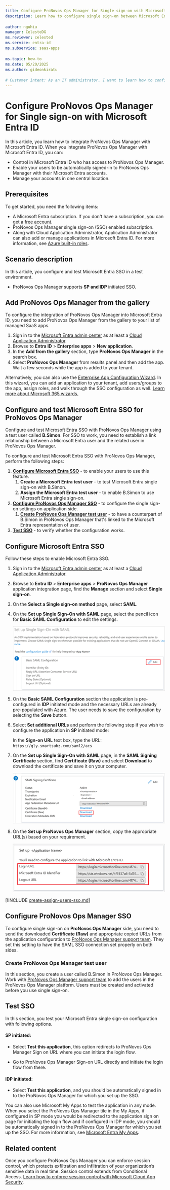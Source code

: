 ```yaml
---
title: Configure ProNovos Ops Manager for Single sign-on with Microsoft Entra ID
description: Learn how to configure single sign-on between Microsoft Entra ID and ProNovos Ops Manager.

author: nguhiu
manager: CelesteDG
ms.reviewer: celested
ms.service: entra-id
ms.subservice: saas-apps

ms.topic: how-to
ms.date: 05/20/2025
ms.author: gideonkiratu

# Customer intent: As an IT administrator, I want to learn how to configure single sign-on between Microsoft Entra ID and ProNovos Ops Manager so that I can control who has access to ProNovos Ops Manager, enable automatic sign-in with Microsoft Entra accounts, and manage my accounts in one central location.
---
```


# Configure ProNovos Ops Manager for Single sign-on with Microsoft Entra ID

In this article,  you learn how to integrate ProNovos Ops Manager with Microsoft Entra ID. When you integrate ProNovos Ops Manager with Microsoft Entra ID, you can:

* Control in Microsoft Entra ID who has access to ProNovos Ops Manager.
* Enable your users to be automatically signed-in to ProNovos Ops Manager with their Microsoft Entra accounts.
* Manage your accounts in one central location.

## Prerequisites

To get started, you need the following items:

* A Microsoft Entra subscription. If you don't have a subscription, you can get a [free account](https://azure.microsoft.com/free/).
* ProNovos Ops Manager single sign-on (SSO) enabled subscription.
* Along with Cloud Application Administrator, Application Administrator can also add or manage applications in Microsoft Entra ID.
For more information, see [Azure built-in roles](~/identity/role-based-access-control/permissions-reference.md).

## Scenario description

In this article,  you configure and test Microsoft Entra SSO in a test environment.

* ProNovos Ops Manager supports **SP and IDP** initiated SSO.

## Add ProNovos Ops Manager from the gallery

To configure the integration of ProNovos Ops Manager into Microsoft Entra ID, you need to add ProNovos Ops Manager from the gallery to your list of managed SaaS apps.

1. Sign in to the [Microsoft Entra admin center](https://entra.microsoft.com) as at least a [Cloud Application Administrator](~/identity/role-based-access-control/permissions-reference.md#cloud-application-administrator).
1. Browse to **Entra ID** > **Enterprise apps** > **New application**.
1. In the **Add from the gallery** section, type **ProNovos Ops Manager** in the search box.
1. Select **ProNovos Ops Manager** from results panel and then add the app. Wait a few seconds while the app is added to your tenant.

 Alternatively, you can also use the [Enterprise App Configuration Wizard](https://portal.office.com/AdminPortal/home?Q=Docs#/azureadappintegration). In this wizard, you can add an application to your tenant, add users/groups to the app, assign roles, and walk through the SSO configuration as well. [Learn more about Microsoft 365 wizards.](/microsoft-365/admin/misc/azure-ad-setup-guides)

<a name='configure-and-test-azure-ad-sso-for-pronovos-ops-manager'></a>

## Configure and test Microsoft Entra SSO for ProNovos Ops Manager

Configure and test Microsoft Entra SSO with ProNovos Ops Manager using a test user called **B.Simon**. For SSO to work, you need to establish a link relationship between a Microsoft Entra user and the related user in ProNovos Ops Manager.

To configure and test Microsoft Entra SSO with ProNovos Ops Manager, perform the following steps:

1. **[Configure Microsoft Entra SSO](#configure-azure-ad-sso)** - to enable your users to use this feature.
   1. **Create a Microsoft Entra test user** - to test Microsoft Entra single sign-on with B.Simon.
   1. **Assign the Microsoft Entra test user** - to enable B.Simon to use Microsoft Entra single sign-on.
1. **[Configure ProNovos Ops Manager SSO](#configure-pronovos-ops-manager-sso)** - to configure the single sign-on settings on application side.
   1. **[Create ProNovos Ops Manager test user](#create-pronovos-ops-manager-test-user)** - to have a counterpart of B.Simon in ProNovos Ops Manager that's linked to the Microsoft Entra representation of user.
1. **[Test SSO](#test-sso)** - to verify whether the configuration works.

<a name='configure-azure-ad-sso'></a>

## Configure Microsoft Entra SSO

Follow these steps to enable Microsoft Entra SSO.

1. Sign in to the [Microsoft Entra admin center](https://entra.microsoft.com) as at least a [Cloud Application Administrator](~/identity/role-based-access-control/permissions-reference.md#cloud-application-administrator).
1. Browse to **Entra ID** > **Enterprise apps** > **ProNovos Ops Manager** application integration page, find the **Manage** section and select **Single sign-on**.
1. On the **Select a Single sign-on method** page, select **SAML**.
1. On the **Set up Single Sign-On with SAML** page, select the pencil icon for **Basic SAML Configuration** to edit the settings.

   ![Edit Basic SAML Configuration](common/edit-urls.png)

1. On the **Basic SAML Configuration** section the application is pre-configured in **IDP** initiated mode and the necessary URLs are already pre-populated with Azure. The user needs to save the configuration by selecting the **Save** button.

1. Select **Set additional URLs** and perform the following step if you wish to configure the application in **SP** initiated mode:

   In the **Sign-on URL** text box, type the URL:
    `https://gly.smartsubz.com/saml2/acs`

4. On the **Set up Single Sign-On with SAML** page, in the **SAML Signing Certificate** section,  find **Certificate (Raw)** and select **Download** to download the certificate and save it on your computer.

	![The Certificate download link](common/certificateraw.png)

6. On the **Set up ProNovos Ops Manager** section, copy the appropriate URL(s) based on your requirement.

	![Copy configuration URLs](common/copy-configuration-urls.png)

<a name='create-an-azure-ad-test-user'></a>

[!INCLUDE [create-assign-users-sso.md](~/identity/saas-apps/includes/create-assign-users-sso.md)]

## Configure ProNovos Ops Manager SSO

To configure single sign-on on **ProNovos Ops Manager** side, you need to send the downloaded **Certificate (Raw)** and appropriate copied URLs from the application configuration to [ProNovos Ops Manager support team](mailto:support@pronovos.com). They set this setting to have the SAML SSO connection set properly on both sides.

### Create ProNovos Ops Manager test user

In this section, you create a user called B.Simon in ProNovos Ops Manager. Work with [ProNovos Ops Manager support team](mailto:support@pronovos.com) to add the users in the ProNovos Ops Manager platform. Users must be created and activated before you use single sign-on.

## Test SSO 

In this section, you test your Microsoft Entra single sign-on configuration with following options. 

#### SP initiated:

* Select **Test this application**, this option redirects to ProNovos Ops Manager Sign on URL where you can initiate the login flow.  

* Go to ProNovos Ops Manager Sign-on URL directly and initiate the login flow from there.

#### IDP initiated:

* Select **Test this application**, and you should be automatically signed in to the ProNovos Ops Manager for which you set up the SSO. 

You can also use Microsoft My Apps to test the application in any mode. When you select the ProNovos Ops Manager tile in the My Apps, if configured in SP mode you would be redirected to the application sign on page for initiating the login flow and if configured in IDP mode, you should be automatically signed in to the ProNovos Ops Manager for which you set up the SSO. For more information, see [Microsoft Entra My Apps](/azure/active-directory/manage-apps/end-user-experiences#azure-ad-my-apps).

## Related content

Once you configure ProNovos Ops Manager you can enforce session control, which protects exfiltration and infiltration of your organization’s sensitive data in real time. Session control extends from Conditional Access. [Learn how to enforce session control with Microsoft Cloud App Security](/cloud-app-security/proxy-deployment-aad).
